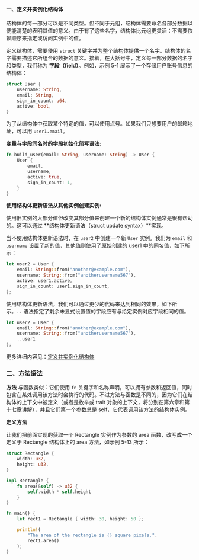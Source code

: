 #### 一、定义并实例化结构体
结构体的每一部分可以是不同类型。但不同于元组，结构体需要命名各部分数据以便能清楚的表明其值的意义。由于有了这些名字，结构体比元组更灵活：不需要依赖顺序来指定或访问实例中的值。

定义结构体，需要使用 ```struct``` 关键字并为整个结构体提供一个名字。结构体的名字需要描述它所组合的数据的意义。接着，在大括号中，定义每一部分数据的名字和类型，我们称为 **字段（field）**。例如，示例 5-1 展示了一个存储用户账号信息的结构体：
```rust
struct User {
    username: String,
    email: String,
    sign_in_count: u64,
    active: bool,
}
```

为了从结构体中获取某个特定的值，可以使用点号。如果我们只想要用户的邮箱地址，可以用 ```user1.email```。

**变量与字段同名时的字段初始化简写语法:**
```rust
fn build_user(email: String, username: String) -> User {
    User {
        email,
        username,
        active: true,
        sign_in_count: 1,
    }
}
```
**使用结构体更新语法从其他实例创建实例:**

使用旧实例的大部分值但改变其部分值来创建一个新的结构体实例通常是很有帮助的。这可以通过 **结构体更新语法（struct update syntax）**实现。

当不使用结构体更新语法时，在 ```user2``` 中创建一个新 ```User``` 实例。我们为 ```email``` 和 ```username``` 设置了新的值，其他值则使用了原始创建的 user1 中的同名值，如下所示：
```rust
let user2 = User {
    email: String::from("another@example.com"),
    username: String::from("anotherusername567"),
    active: user1.active,
    sign_in_count: user1.sign_in_count,
};
```

使用结构体更新语法，我们可以通过更少的代码来达到相同的效果，如下所示。```..``` 语法指定了剩余未显式设置值的字段应有与给定实例对应字段相同的值。
```rust
let user2 = User {
    email: String::from("another@example.com"),
    username: String::from("anotherusername567"),
    ..user1
};
```
更多详细内容见：[定义并实例化结构体](https://kaisery.github.io/trpl-zh-cn/ch05-01-defining-structs.html)

### 二、方法语法
**方法** 与函数类似：它们使用 ```fn``` 关键字和名称声明，可以拥有参数和返回值，同时包含在某处调用该方法时会执行的代码。不过方法与函数是不同的，因为它们在结构体的上下文中被定义（或者是枚举或 trait 对象的上下文，将分别在第六章和第十七章讲解），并且它们第一个参数总是 self，它代表调用该方法的结构体实例。

**定义方法**

让我们把前面实现的获取一个 Rectangle 实例作为参数的 area 函数，改写成一个定义于 Rectangle 结构体上的 area 方法，如示例 5-13 所示：
```rust
struct Rectangle {
    width: u32,
    height: u32,
}

impl Rectangle {
    fn area(&self) -> u32 {
        self.width * self.height
    }
}

fn main() {
    let rect1 = Rectangle { width: 30, height: 50 };

    println!(
        "The area of the rectangle is {} square pixels.",
        rect1.area()
    );
}
```